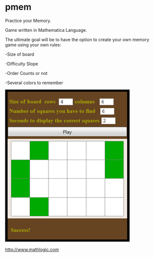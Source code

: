 pmem
====

Practice your Memory.

Game written in Mathematica Language.

The ultimate goal will be to have the option to create your own memory game using your own rules:

  -Size of board
  
  -Difficulty Slope
  
  -Order Counts or not
  
  -Several colors to remember

![alt tag](https://github.com/tchronis/pmem/blob/master/screenshot.png)

http://www.mathlogic.com
